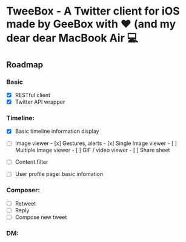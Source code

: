 # TweeBox - A Twitter client for iOS made by GeeBox with ❤️ (and my dear dear MacBook Air 💻

## Roadmap
### Basic
 - [x] RESTful client
 - [x] Twitter API wrapper
### Timeline:
 - [x] Basic timeline information display
 - [ ] Image viewer
         - [x] Gestures, alerts
         - [x] Single Image viewer
         - [ ] Multiple Image viewer
         - [ ] GIF / video viewer
         - [ ] Share sheet
 - [ ] Content filter

 - [ ] User profile page: basic infomation

### Composer:
 - [ ] Retweet
 - [ ] Reply
 - [ ] Compose new tweet

### DM: